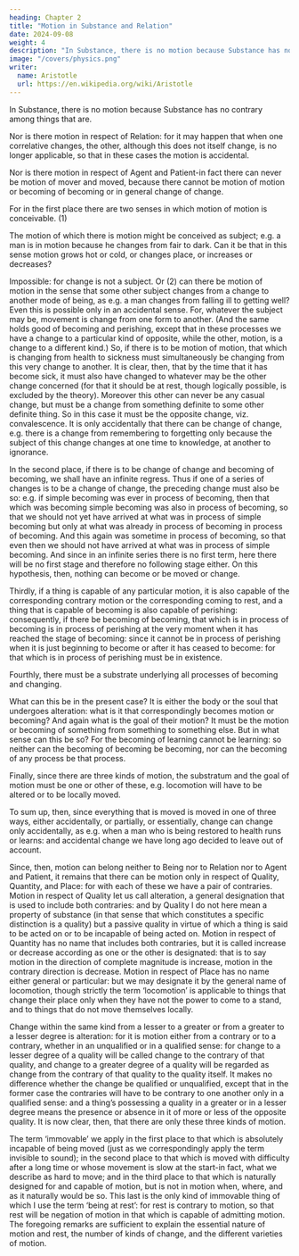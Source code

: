 ```yaml
---
heading: Chapter 2
title: "Motion in Substance and Relation"
date: 2024-09-08
weight: 4
description: "In Substance, there is no motion because Substance has no contrary among things that are."
image: "/covers/physics.png"
writer:
  name: Aristotle 
  url: https://en.wikipedia.org/wiki/Aristotle
---
```




In Substance, there is no motion because Substance has no contrary among things that are.

Nor is there motion in respect of Relation: for it may happen that when one correlative changes, the other, although this does not itself change, is no longer applicable, so that in these cases the motion is accidental.

Nor is there motion in respect of Agent and Patient-in fact there can never be motion of mover and moved, because there cannot be motion of motion or becoming of becoming or in general change of change.

For in the first place there are two senses in which motion of motion is conceivable. (1)

The motion of which there is motion might be conceived as subject; e.g. a man is in motion because he changes from fair to dark. Can it be that in this sense motion grows hot or cold, or changes place, or increases or decreases?

Impossible: for change is not a subject. Or (2) can there be motion of motion in the sense that some other subject changes from a change to another mode of being, as e.g. a man changes from falling ill
to getting well? Even this is possible only in an accidental sense. For, whatever the
subject may be, movement is change from one form to another. (And the same holds
good of becoming and perishing, except that in these processes we have a change to a
particular kind of opposite, while the other, motion, is a change to a different kind.) So,
if there is to be motion of motion, that which is changing from health to sickness must
simultaneously be changing from this very change to another. It is clear, then, that by
the time that it has become sick, it must also have changed to whatever may be the other
change concerned (for that it should be at rest, though logically possible, is excluded by
the theory). Moreover this other can never be any casual change, but must be a change
from something definite to some other definite thing. So in this case it must be the
opposite change, viz. convalescence. It is only accidentally that there can be change of
change, e.g. there is a change from remembering to forgetting only because the subject
of this change changes at one time to knowledge, at another to ignorance.

In the second place, if there is to be change of change and becoming of becoming, we
shall have an infinite regress. Thus if one of a series of changes is to be a change of
change, the preceding change must also be so: e.g. if simple becoming was ever in
process of becoming, then that which was becoming simple becoming was also in
process of becoming, so that we should not yet have arrived at what was in process of
simple becoming but only at what was already in process of becoming in process of
becoming. And this again was sometime in process of becoming, so that even then we
should not have arrived at what was in process of simple becoming. And since in an
infinite series there is no first term, here there will be no first stage and therefore no
following stage either. On this hypothesis, then, nothing can become or be moved or
change.

Thirdly, if a thing is capable of any particular motion, it is also capable of the
corresponding contrary motion or the corresponding coming to rest, and a thing that is
capable of becoming is also capable of perishing: consequently, if there be becoming of
becoming, that which is in process of becoming is in process of perishing at the very
moment when it has reached the stage of becoming: since it cannot be in process of
perishing when it is just beginning to become or after it has ceased to become: for that
which is in process of perishing must be in existence.

Fourthly, there must be a substrate underlying all processes of becoming and changing.

What can this be in the present case? It is either the body or the soul that undergoes alteration: what is it that correspondingly becomes motion or becoming? And again
what is the goal of their motion? It must be the motion or becoming of something from
something to something else. But in what sense can this be so? For the becoming of
learning cannot be learning: so neither can the becoming of becoming be becoming, nor
can the becoming of any process be that process.

Finally, since there are three kinds of motion, the substratum and the goal of motion must be one or other of these, e.g. locomotion will have to be altered or to be locally moved.

To sum up, then, since everything that is moved is moved in one of three ways, either
accidentally, or partially, or essentially, change can change only accidentally, as e.g.
when a man who is being restored to health runs or learns: and accidental change we
have long ago decided to leave out of account.

Since, then, motion can belong neither to Being nor to Relation nor to Agent and
Patient, it remains that there can be motion only in respect of Quality, Quantity, and
Place: for with each of these we have a pair of contraries. Motion in respect of Quality
let us call alteration, a general designation that is used to include both contraries: and by
Quality I do not here mean a property of substance (in that sense that which constitutes
a specific distinction is a quality) but a passive quality in virtue of which a thing is said
to be acted on or to be incapable of being acted on. Motion in respect of Quantity has no
name that includes both contraries, but it is called increase or decrease according as one
or the other is designated: that is to say motion in the direction of complete magnitude is
increase, motion in the contrary direction is decrease. Motion in respect of Place has no
name either general or particular: but we may designate it by the general name of
locomotion, though strictly the term ‘locomotion’ is applicable to things that change
their place only when they have not the power to come to a stand, and to things that do
not move themselves locally.

Change within the same kind from a lesser to a greater or from a greater to a lesser
degree is alteration: for it is motion either from a contrary or to a contrary, whether in an
unqualified or in a qualified sense: for change to a lesser degree of a quality will be
called change to the contrary of that quality, and change to a greater degree of a quality
will be regarded as change from the contrary of that quality to the quality itself. It makes
no difference whether the change be qualified or unqualified, except that in the former
case the contraries will have to be contrary to one another only in a qualified sense: and
a thing’s possessing a quality in a greater or in a lesser degree means the presence or
absence in it of more or less of the opposite quality. It is now clear, then, that there are
only these three kinds of motion.

The term ‘immovable’ we apply in the first place to that which is absolutely incapable
of being moved (just as we correspondingly apply the term invisible to sound); in the
second place to that which is moved with difficulty after a long time or whose movement
is slow at the start-in fact, what we describe as hard to move; and in the third place to
that which is naturally designed for and capable of motion, but is not in motion when,
where, and as it naturally would be so. This last is the only kind of immovable thing of
which I use the term ‘being at rest’: for rest is contrary to motion, so that rest will be
negation of motion in that which is capable of admitting motion.
The foregoing remarks are sufficient to explain the essential nature of motion and rest,
the number of kinds of change, and the different varieties of motion.

